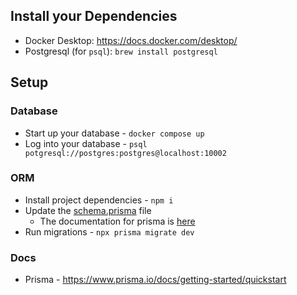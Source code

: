 ## Install your Dependencies

- Docker Desktop: https://docs.docker.com/desktop/
- Postgresql (for `psql`): `brew install postgresql`

## Setup

### Database

- Start up your database - `docker compose up`
- Log into your database - `psql potgresql://postgres:postgres@localhost:10002`

### ORM

- Install project dependencies - `npm i`
- Update the [schema.prisma](prisma/schema.prisma) file
  - The documentation for prisma is [here](https://www.prisma.io/docs/orm/prisma-schema/data-model/models) 
- Run migrations - `npx prisma migrate dev`

### Docs

- Prisma - https://www.prisma.io/docs/getting-started/quickstart

